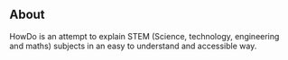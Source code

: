 
## About

HowDo is an attempt to explain STEM (Science, technology, engineering and maths) subjects in an easy to understand and accessible way.
